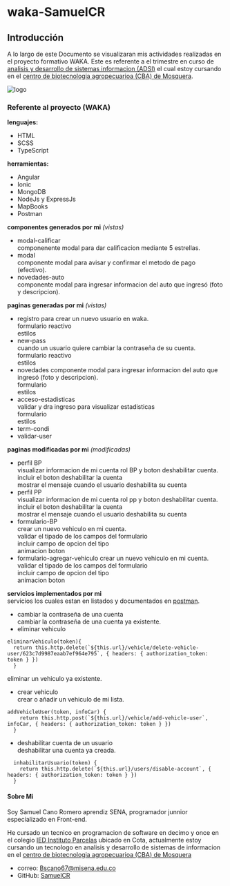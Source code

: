 # waka-SamuelCR
## Introducción
A lo largo de este Documento se visualizaran mis actividades realizadas en el proyecto formativo WAKA. Este es referente a el trimestre en curso de [analisis y desarrollo de sistemas informacion (ADSI)][link] el cual estoy cursando en el [centro de biotecnologia agropecuarioa (CBA) de Mosquera][Ubi-sena].

![logo](https://lostramites.com.co/wp-content/uploads/logo-sena-fondo-naranja-300x300.jpg "Logo SENA")


### Referente al proyecto (WAKA)   
**lenguajes:**    
- HTML    
- SCSS    
- TypeScript    

**herramientas:**      
- Angular      
- Ionic      
- MongoDB      
- NodeJs y ExpressJs     
- MapBooks   
- Postman      

**componentes generados por mi** _(vistas)_      
- modal-calificar     
componenente modal para dar calificacion mediante 5 estrellas.          
- modal     
componente modal para avisar y confirmar el metodo de pago (efectivo).      
- novedades-auto     
componente modal para ingresar informacion del auto que ingresó (foto y descripcion).             

**paginas generadas por mi** _(vistas)_     
- registro
para crear un nuevo usuario en waka.     
formulario reactivo     
estilos     
- new-pass   
cuando un usuario quiere cambiar la contraseña de su cuenta.         
formulario reactivo     
estilos      
- novedades 
componente modal para ingresar informacion del auto que ingresó (foto y descripcion).      
formulario      
estilos      
- acceso-estadisticas   
validar y dra ingreso para visualizar estadisticas       
formulario     
estilos       
- term-condi     
- validar-user     

**paginas modificadas por mi** _(modificadas)_    
- perfil BP    
visualizar informacion de mi cuenta rol BP y boton deshabilitar cuenta.         
incluir el boton deshabilitar la cuenta     
mostrar el mensaje cuando el usuario deshabilita su cuenta    
- perfil PP    
visualizar informacion de mi cuenta rol pp y boton deshabilitar cuenta.           
incluir el boton deshabilitar la cuenta     
mostrar el mensaje cuando el usuario deshabilita su cuenta              
- formulario-BP     
crear un nuevo vehiculo en mi cuenta.         
validar el tipado de los campos del formulario      
incluir campo de opcion del tipo      
animacion boton      
- formulario-agregar-vehiculo 
crear un nuevo  vehiculo en mi cuenta.      
validar el tipado de los campos del formulario     
incluir campo de opcion del tipo     
animacion boton    

**servicios implementados por mi**         
servicios los cuales estan en listados y documentados en [postman][postman].    
- cambiar la contraseña de una cuenta    
cambiar la contraseña de una cuenta ya existente.      
- eliminar vehiculo     
~~~
eliminarVehiculo(token){
  return this.http.delete(`${this.url}/vehicle/delete-vehicle-user/623c7d9987eaab7ef964e795`, { headers: { authorization_token: token } })
  }
~~~
eliminar un vehiculo ya existente.       
- crear vehiculo            
crear o añadir un vehiculo de mi lista.  
~~~
addVehicleUser(token, infoCar) {
    return this.http.post(`${this.url}/vehicle/add-vehicle-user`, infoCar, { headers: { authorization_token: token } })
  }
~~~
- deshabilitar cuenta de un usuario                      
deshabilitar una cuenta ya creada.            
~~~     
  inhabilitarUsuario(token) {
    return this.http.delete(`${this.url}/users/disable-account`, { headers: { authorization_token: token } })
  }
~~~   
       


#### Sobre Mi
Soy Samuel Cano Romero aprendiz SENA, programador junnior especializado en Front-end.

He cursado un tecnico en programacion de software en decimo y once en el colegio [IED Instituto Parcelas][pag-cole] ubicado en Cota, actualmente estoy cursando un tecnologo en analisis y desarrollo de sistemas de informacion en el [centro de biotecnologia agropecuarioa (CBA) de Mosquera][Ubi-sena]

- correo: Bscano67@misena.edu.co       
- GitHub: [SamuelCR][cuenta-git]

[link]: http://oferta.senasofiaplus.edu.co/sofia-oferta/inicio-sofia-plus.html
[Ubi-sena]: https://www.google.com/maps/place/SENA+Mosquera+-+Centro+de+Biotecnolog%C3%ADa+Agropecuaria+(CBA)/@4.6957037,-74.2178147,17z/data=!3m1!4b1!4m5!3m4!1s0x8e3f9d58cf6e291b:0x8946ec678fcf04b4!8m2!3d4.6957037!4d-74.215626
[pag-cole]: http://institutoparcelas.edu.co/
[postman]: https://documenter.getpostman.com/view/19653538/UVkmQcek#4bd1d743-c961-4272-acd4-13fc1d7da94b
[cuenta-git]: https://github.com/SamuelCanoRomero
